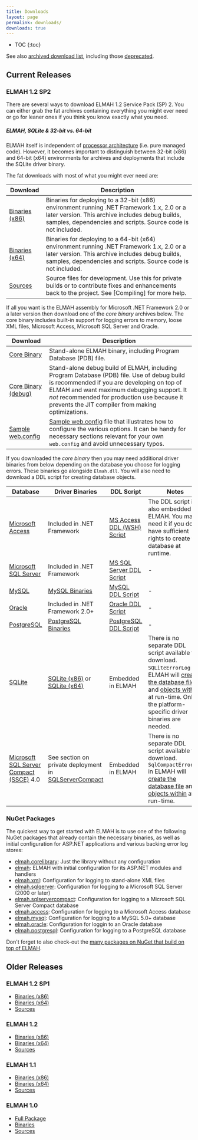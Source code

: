 ```yaml
---
title: Downloads
layout: page
permalink: downloads/
downloads: true
---
```


* TOC 
{:toc}

See also [archived download list](https://bitbucket.org/project-elmah/main/wiki/Downloads), including those [deprecated](https://bitbucket.org/project-elmah/main/wiki/Downloads#markdown-header-deprecated).

## Current Releases

### ELMAH 1.2 SP2

There are several ways to download ELMAH 1.2 Service Pack (SP) 2. You can either grab the fat archives containing everything you might ever need or go for leaner ones if you think you know exactly what you need.

<div class="note info">
  <h5>ELMAH, SQLite &amp; 32-bit vs. 64-bit</h5>
  <p>
    ELMAH itself is independent of <a href="http://msdn.microsoft.com/en-us/library/system.reflection.processorarchitecture.aspx">processor architecture</a> (i.e. pure managed code). However, it becomes important to distinguish between 32-bit (x86) and 64-bit (x64) environments for archives and deployments that include the SQLite driver binary.
  </p>
</div>

The fat downloads with most of what you might ever need are:

| Download | Description |
|----------|-------------|
| [Binaries (x86)](https://bitbucket.org/project-elmah/main/downloads/ELMAH-1.2-sp2-bin-x86.zip) | Binaries for deploying to a 32-bit (x86) environment running .NET Framework 1.x, 2.0 or a later version. This archive includes debug builds, samples, dependencies and scripts. Source code is not included. |
| [Binaries (x64)](https://bitbucket.org/project-elmah/main/downloads/ELMAH-1.2-sp2-bin-x64.zip) | Binaries for deploying to a 64-bit (x64) environment running .NET Framework 1.x, 2.0 or a later version. This archive includes debug builds, samples, dependencies and scripts. Source code is not included. |
| [Sources](https://bitbucket.org/project-elmah/main/downloads/ELMAH-1.2-sp2-src.zip)            | Source files for development. Use this for private builds or to contribute fixes and enhancements back to the project. See [Compiling] for more help. |

If all you want is the ELMAH assembly for Microsoft .NET Framework 2.0 or a later version then download one of the _core binary_ archives below. The core binary includes built-in support for logging errors to memory, loose XML files, Microsoft Access, Microsoft SQL Server and Oracle.

| Download | Description |
|----------|-------------|
| [Core Binary](https://bitbucket.org/project-elmah/main/downloads/ELMAH-1.2-sp2-bin-core.zip)            | Stand-alone ELMAH binary, including Program Database (PDB) file. |
| [Core Binary (debug)](https://bitbucket.org/project-elmah/main/downloads/ELMAH-1.2-sp2-dbg-core.zip)    | Stand-alone debug build of ELMAH, including Program Database (PDB) file. Use of debug build is recommended if you are developing on top of ELMAH and want maximum debugging support. It _not_ recommended for production use because it prevents the JIT compiler from making optimizations. |
| [Sample web.config](https://bitbucket.org/project-elmah/main/downloads/ELMAH-1.2-sp2-sample-web.config) | [Sample web.config](https://bitbucket.org/project-elmah/1x/src/3a71f9a4eeb57921662b5a5acc211fc4b0932cae/samples/web.config?at=v1.2-sp2&fileviewer=file-view-default) file that illustrates how to configure the various options. It can be handy for necessary sections relevant for your own `web.config` and avoid unnecessary typos. |

If you downloaded the _core binary_ then you may need additional driver binaries from below depending on the database you choose for logging errors. These binaries go alongside `Elmah.dll`. You will also need to download a DDL script for creating database objects.

| Database | Driver Binaries | DDL Script | Notes |
|----------|-----------------|------------|-------|
| [Microsoft Access](http://office.microsoft.com/access/) | Included in .NET Framework | [MS Access DDL (WSH) Script](https://bitbucket.org/project-elmah/main/downloads/ELMAH-1.2-db-mkmdb.vbs) | The DDL script is also embedded in ELMAH. You may need it if you don't have sufficient rights to create the database at runtime. |
| [Microsoft SQL Server](http://www.microsoft.com/sqlserver/) | Included in .NET Framework | [MS SQL Server DDL Script](https://bitbucket.org/project-elmah/main/downloads/ELMAH-1.2-db-SQLServer.sql) | - |
| [MySQL](http://www.mysql.com/) | [MySQL Binaries](https://bitbucket.org/project-elmah/main/downloads/ELMAH-1.2-lib-MySql.zip) | [MySQL DDL Script](https://bitbucket.org/project-elmah/main/downloads/ELMAH-1.2-db-MySql.sql) | - |
| [Oracle](http://www.oracle.com/) | Included in .NET Framework 2.0+ | [Oracle DDL Script](https://bitbucket.org/project-elmah/main/downloads/ELMAH-1.2-db-Oracle.sql) | - |
| [PostgreSQL](http://www.postgresql.org/) | [PostgreSQL Binaries](https://bitbucket.org/project-elmah/main/downloads/ELMAH-1.2-lib-Pgsql.zip) | [PostgreSQL DDL Script](https://bitbucket.org/project-elmah/main/downloads/ELMAH-1.2-db-Pgsql.sql) | - |
| [SQLite](http://www.sqlite.org/) | [SQLite (x86)](https://bitbucket.org/project-elmah/main/downloads/ELMAH-1.2-lib-SQLite-x32.zip) or [SQLite (x64)](https://bitbucket.org/project-elmah/main/downloads/ELMAH-1.2-lib-SQLite-x64.zip) | Embedded in ELMAH | There is no separate DDL script available for download. `SQLiteErrorLog` in ELMAH will [create the database file](https://bitbucket.org/project-elmah/1x/src/3a71f9a4eeb57921662b5a5acc211fc4b0932cae/src/Elmah/SQLiteErrorLog.cs?at=v1.2-sp2&fileviewer=file-view-default#SQLiteErrorLog.cs-122) and [objects within](https://bitbucket.org/project-elmah/1x/src/3a71f9a4eeb57921662b5a5acc211fc4b0932cae/src/Elmah/SQLiteErrorLog.cs?at=v1.2-sp2&fileviewer=file-view-default#SQLiteErrorLog.cs-125) at run-time. Only the platform-specific driver binaries are needed. |
| [Microsoft SQL Server Compact (SSCE)](http://www.microsoft.com/sqlserver/en/us/editions/compact.aspx) 4.0 | See section on private deployment in [SQLServerCompact](/a/sql-server-compact/) | Embedded in ELMAH | There is no separate DDL script available for download. `SqlCompactErrorLog` in ELMAH will [create the database file](https://bitbucket.org/project-elmah/1x/src/3a71f9a4eeb57921662b5a5acc211fc4b0932cae/src/Elmah/SqlServerCompactErrorLog.cs?at=v1.2-sp2&fileviewer=file-view-default#SQLiteErrorLog.cs-107) and [objects within](https://bitbucket.org/project-elmah/1x/src/3a71f9a4eeb57921662b5a5acc211fc4b0932cae/src/Elmah/SqlServerCompactErrorLog.cs?at=v1.2-sp2&fileviewer=file-view-default#SQLiteErrorLog.cs-129) at run-time. |

### NuGet Packages

The quickest way to get started with ELMAH is to use one of the following NuGet
packages that already contain the necessary binaries, as well as initial
configuration for ASP.NET applications and various backing error log stores:

- [elmah.corelibrary](https://www.nuget.org/packages/elmah.corelibrary/):
  Just the library without any configuration
- [elmah](https://www.nuget.org/packages/elmah/):
  ELMAH with initial configuration for its ASP.NET modules and handlers
- [elmah.xml](https://www.nuget.org/packages/elmah.xml/):
  Configuration for logging to stand-alone XML files
- [elmah.sqlqerver](https://www.nuget.org/packages/elmah.sqlserver/):
  Configuration for logging to a Microsoft SQL Server (2000 or later)
- [elmah.sqlservercompact](https://www.nuget.org/packages/elmah.sqlservercompact/):
  Configuration for logging to a Microsoft SQL Server Compact database
- [elmah.access](https://www.nuget.org/packages/elmah.msaccess/):
  Configuration for logging to a Microsoft Access database
- [elmah.mysql](https://www.nuget.org/packages/elmah.mysql/):
  Configuration for logging to a MySQL 5.0+ database
- [elmah.oracle](https://www.nuget.org/packages/elmah.oracle/):
  Configuration for loggin to an Oracle database
- [elmah.postgresql](https://www.nuget.org/packages/elmah.postgresql/):
  Configuration for logging to a PostgreSQL database
  
Don't forget to also check-out the [many packages on NuGet that build on top of ELMAH](https://www.nuget.org/packages?q=ELMAH).

## Older Releases

### ELMAH 1.2 SP1

  * [Binaries (x86)](https://bitbucket.org/project-elmah/main/downloads/ELMAH-1.2-sp1-bin-x86.zip)
  * [Binaries (x64)](https://bitbucket.org/project-elmah/main/downloads/ELMAH-1.2-sp1-bin-x64.zip)
  * [Sources](https://bitbucket.org/project-elmah/main/downloads/ELMAH-1.2-sp1-src.zip)

### ELMAH 1.2

  * [Binaries (x86)](https://bitbucket.org/project-elmah/main/downloads/ELMAH-1.2-bin-x86.zip)
  * [Binaries (x64)](https://bitbucket.org/project-elmah/main/downloads/ELMAH-1.2-bin-x64.zip)
  * [Sources](https://bitbucket.org/project-elmah/main/downloads/ELMAH-1.2-src.zip)

### ELMAH 1.1

  * [Binaries (x86)](https://bitbucket.org/project-elmah/main/downloads/ELMAH-1.1-bin.zip)
  * [Binaries (x64)](https://bitbucket.org/project-elmah/main/downloads/ELMAH-1.1-bin-x64.zip)
  * [Sources](https://bitbucket.org/project-elmah/main/downloads/ELMAH-1.1-src.zip)

### ELMAH 1.0

  * [Full Package](https://bitbucket.org/project-elmah/main/downloads/ELMAH-1.0-bin.zip)
  * [Binaries](https://bitbucket.org/project-elmah/main/downloads/ELMAH-1.0-bin.zip)
  * [Sources](https://bitbucket.org/project-elmah/main/downloads/ELMAH-1.0-src.zip)